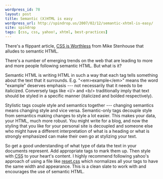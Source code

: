 ```yaml
---
wordpress_id: 78
layout: post
title: Semantic (X)HTML is easy
wordpress_url: http://spindrop.us/2007/02/12/semantic-xhtml-is-easy/
site: spindrop
tags: [css, css, yahoo!, xhtml, best-practices]
---
```

There's a flippant article, [CSS is Worthless](http://www.contentwithstyle.co.uk/Articles/106/css-is-worthless/) from Mike Stenhouse that alludes to semantic HTML.

There's a number of emerging trends on the web that are leading to more and more people following semantic HTML.  But what is it?

Semantic HTML is writing HTML in such a way that each tag tells something about the text that it surrounds.  E.g. "&lt;em&gt;example&lt;/em&gt;" means the word "example" deserves emphasis --- not necessarily that it needs to be italicized.  Conversely tags like &lt;i/&gt; and &lt;b/&gt; traditionally imply that text should be styled in a specific manner (italicized and bolded respectively).

Stylistic tags couple style and semantics together --- changing semantics means changing style and vice versa.  Semantic-only tags decouple style from semantics making changes to style a lot easier.  This makes your data, your HTML, much more robust.  You might write for a blog, and now the styling that you like for your personal site is decoupled and someone else who might have a different interpretation of what is a heading or what is strongly emphasized can make their own go at stylizing your text.

So get a good understanding of what type of data the text in your documents represent.  Add appropriate tags to mark them up.  Then style with <acronym title="cascading style sheets">CSS</acronym> to your heart's content.  I highly recommend following yahoo's approach of using a file like [reset.css](http://developer.yahoo.com/yui/reset/) which normalizes all your tags to have the same width and appearance.  This is a clean slate to work with and encourages the use of semantic HTML. 
